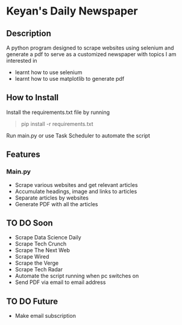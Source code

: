 # Keyan's Daily Newspaper

## Description

A python program designed to scrape websites using selenium and generate a pdf to serve as a customized newspaper with topics I am interested in 

- learnt how to use selenium
- learnt how to use matplotlib to generate pdf 

## How to Install
Install the requirements.txt file by running

> pip install -r requirements.txt

Run main.py or use Task Scheduler to automate the script
## Features

### Main.py

- Scrape various websites and get relevant articles
- Accumulate headings, image and links to articles
- Separate articles by websites
- Generate PDF with all the articles

## TO DO Soon

- Scrape Data Science Daily
- Scrape Tech Crunch
- Scrape The Next Web
- Scrape Wired
- Scrape the Verge
- Scrape Tech Radar
- Automate the script running when pc switches on
- Send PDF via email to email address

## TO DO Future

- Make email subscription